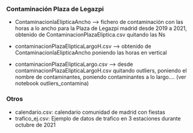 


### Contaminación Plaza de Legazpi

* ContaminacionlaElipticaAncho --> fichero de contaminación con las horas a lo ancho para la Plaza de Legazpi madrid desde 2019 a 2021, obtenido de ContaminacionPlazaEliptica.csv quitando las Ns

* contaminacionPlazaElipticaLargoH.csv --> obtenido de ContaminacionlaElipticaAncho poniendo las horas en vertical

* contaminacionPlazaElipticaLargo.csv  --> desde contaminacionPlazaElipticaLargoH.csv quitando outliers, poniendo el nombre de contaminantes, poniendo contaminantes a lo largo.... (ver notebook outliers_contamina)

### Otros 

* calendario.csv: calendario comunidad de madrid con fiestas
* trafico_ej.csv: Ejemplo de datos de trafico en 3 estaciones durante octubre de 2021

